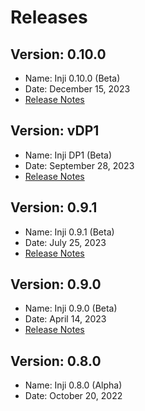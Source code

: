# Releases

## Version: 0.10.0

* Name: Inji 0.10.0 (Beta)
* Date: December 15, 2023
* [Release Notes](version-0.10.0.md)

## Version: vDP1

* Name: Inji DP1 (Beta)
* Date: September 28, 2023
* [Release Notes](version-inji-dp1.md)

## Version: 0.9.1

* Name: Inji 0.9.1 (Beta)
* Date: July 25, 2023
* [Release Notes](version-0.9.1.md)

## Version: 0.9.0

* Name: Inji 0.9.0 (Beta)
* Date: April 14, 2023
* [Release Notes](version-0.9.0.md)

## Version: 0.8.0

* Name: Inji 0.8.0 (Alpha)
* Date:  October 20, 2022

